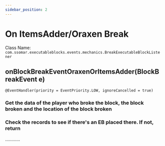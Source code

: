 ```yaml
---
sidebar_position: 2
---
```


# On ItemsAdder/Oraxen Break

Class Name: `com.ssomar.executableblocks.events.mechanics.BreakExecutableBlockListener`

## onBlockBreakEventOraxenOrItemsAdder(BlockBreakEvent e)
`@EventHandler(priority = EventPriority.LOW, ignoreCancelled = true)`

### Get the data of the player who broke the block, the block broken and the location of the block broken

### Check the records to see if there's an EB placed there. If not, return

............